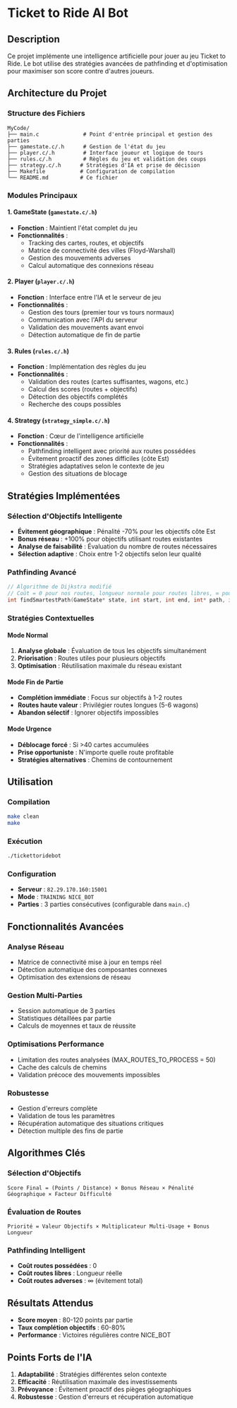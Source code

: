 # Ticket to Ride AI Bot

## Description
Ce projet implémente une intelligence artificielle pour jouer au jeu Ticket to Ride. Le bot utilise des stratégies avancées de pathfinding et d'optimisation pour maximiser son score contre d'autres joueurs.

## Architecture du Projet

### Structure des Fichiers
```
MyCode/
├── main.c              # Point d'entrée principal et gestion des parties
├── gamestate.c/.h      # Gestion de l'état du jeu
├── player.c/.h         # Interface joueur et logique de tours
├── rules.c/.h          # Règles du jeu et validation des coups
├── strategy.c/.h      # Stratégies d'IA et prise de décision
├── Makefile           # Configuration de compilation
└── README.md          # Ce fichier
```

### Modules Principaux

#### 1. **GameState** (`gamestate.c/.h`)
- **Fonction** : Maintient l'état complet du jeu
- **Fonctionnalités** :
  - Tracking des cartes, routes, et objectifs
  - Matrice de connectivité des villes (Floyd-Warshall)
  - Gestion des mouvements adverses
  - Calcul automatique des connexions réseau

#### 2. **Player** (`player.c/.h`)
- **Fonction** : Interface entre l'IA et le serveur de jeu
- **Fonctionnalités** :
  - Gestion des tours (premier tour vs tours normaux)
  - Communication avec l'API du serveur
  - Validation des mouvements avant envoi
  - Détection automatique de fin de partie

#### 3. **Rules** (`rules.c/.h`)
- **Fonction** : Implémentation des règles du jeu
- **Fonctionnalités** :
  - Validation des routes (cartes suffisantes, wagons, etc.)
  - Calcul des scores (routes + objectifs)
  - Détection des objectifs complétés
  - Recherche des coups possibles

#### 4. **Strategy** (`strategy_simple.c/.h`)
- **Fonction** : Cœur de l'intelligence artificielle
- **Fonctionnalités** :
  - Pathfinding intelligent avec priorité aux routes possédées
  - Évitement proactif des zones difficiles (côte Est)
  - Stratégies adaptatives selon le contexte de jeu
  - Gestion des situations de blocage

## Stratégies Implémentées

### Sélection d'Objectifs Intelligente
- **Évitement géographique** : Pénalité -70% pour les objectifs côte Est
- **Bonus réseau** : +100% pour objectifs utilisant routes existantes
- **Analyse de faisabilité** : Évaluation du nombre de routes nécessaires
- **Sélection adaptive** : Choix entre 1-2 objectifs selon leur qualité

### Pathfinding Avancé
```c
// Algorithme de Dijkstra modifié
// Coût = 0 pour nos routes, longueur normale pour routes libres, ∞ pour routes adverses
int findSmartestPath(GameState* state, int start, int end, int* path, int* pathLength)
```

### Stratégies Contextuelles

#### Mode Normal
1. **Analyse globale** : Évaluation de tous les objectifs simultanément
2. **Priorisation** : Routes utiles pour plusieurs objectifs
3. **Optimisation** : Réutilisation maximale du réseau existant

#### Mode Fin de Partie
- **Complétion immédiate** : Focus sur objectifs à 1-2 routes
- **Routes haute valeur** : Privilégier routes longues (5-6 wagons)
- **Abandon sélectif** : Ignorer objectifs impossibles

#### Mode Urgence
- **Déblocage forcé** : Si >40 cartes accumulées
- **Prise opportuniste** : N'importe quelle route profitable
- **Stratégies alternatives** : Chemins de contournement

## Utilisation

### Compilation
```bash
make clean
make
```

### Exécution
```bash
./tickettoridebot
```

### Configuration
- **Serveur** : `82.29.170.160:15001`
- **Mode** : `TRAINING NICE_BOT`
- **Parties** : 3 parties consécutives (configurable dans `main.c`)

## Fonctionnalités Avancées

### Analyse Réseau
- Matrice de connectivité mise à jour en temps réel
- Détection automatique des composantes connexes
- Optimisation des extensions de réseau

### Gestion Multi-Parties
- Session automatique de 3 parties
- Statistiques détaillées par partie
- Calculs de moyennes et taux de réussite

### Optimisations Performance
- Limitation des routes analysées (MAX_ROUTES_TO_PROCESS = 50)
- Cache des calculs de chemins
- Validation précoce des mouvements impossibles

### Robustesse
- Gestion d'erreurs complète
- Validation de tous les paramètres
- Récupération automatique des situations critiques
- Détection multiple des fins de partie

## Algorithmes Clés

### Sélection d'Objectifs
```
Score Final = (Points / Distance) × Bonus Réseau × Pénalité Géographique × Facteur Difficulté
```

### Évaluation de Routes
```
Priorité = Valeur Objectifs × Multiplicateur Multi-Usage + Bonus Longueur
```

### Pathfinding Intelligent
- **Coût routes possédées** : 0
- **Coût routes libres** : Longueur réelle
- **Coût routes adverses** : ∞ (évitement total)

## Résultats Attendus
- **Score moyen** : 80-120 points par partie
- **Taux complétion objectifs** : 60-80%
- **Performance** : Victoires régulières contre NICE_BOT

## Points Forts de l'IA
1. **Adaptabilité** : Stratégies différentes selon contexte
2. **Efficacité** : Réutilisation maximale des investissements
3. **Prévoyance** : Évitement proactif des pièges géographiques
4. **Robustesse** : Gestion d'erreurs et récupération automatique

